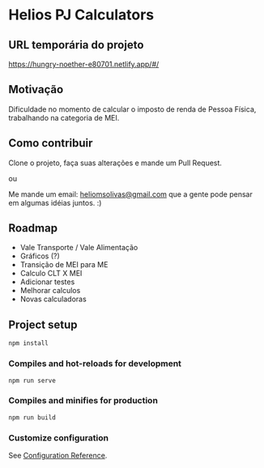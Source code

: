 # Helios PJ Calculators

## URL temporária do projeto

https://hungry-noether-e80701.netlify.app/#/

## Motivação

Dificuldade no momento de calcular o imposto de renda de Pessoa Física, trabalhando
na categoria de MEI.

## Como contribuir

Clone o projeto, faça suas alterações e mande um Pull Request.

ou

Me mande um email: heliomsolivas@gmail.com que a gente pode pensar em algumas idéias juntos. :)

## Roadmap

- Vale Transporte / Vale Alimentação
- Gráficos (?)
- Transição de MEI para ME
- Calculo CLT X MEI
- Adicionar testes
- Melhorar calculos
- Novas calculadoras

## Project setup
```
npm install
```

### Compiles and hot-reloads for development
```
npm run serve
```

### Compiles and minifies for production
```
npm run build
```

### Customize configuration
See [Configuration Reference](https://cli.vuejs.org/config/).